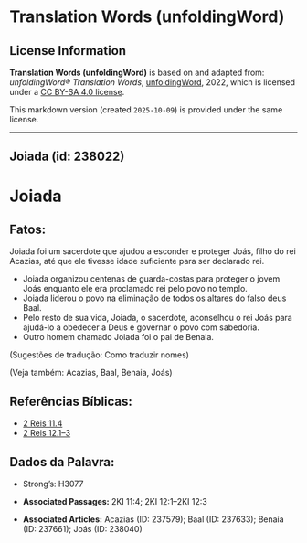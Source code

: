 # Translation Words (unfoldingWord)

## License Information

**Translation Words (unfoldingWord)** is based on and adapted from: _unfoldingWord® Translation Words_, [unfoldingWord](https://unfoldingword.org/utw), 2022, which is licensed under a [CC BY-SA 4.0 license](https://creativecommons.org/licenses/by-sa/4.0/legalcode.en).

This markdown version (created `2025-10-09`) is provided under the same license.



--------------------------------

## Joiada (id: 238022)

Joiada
======

Fatos:
------

Joiada foi um sacerdote que ajudou a esconder e proteger Joás, filho do rei Acazias, até que ele tivesse idade suficiente para ser declarado rei.

* Joiada organizou centenas de guarda\-costas para proteger o jovem Joás enquanto ele era proclamado rei pelo povo no templo.
* Joiada liderou o povo na eliminação de todos os altares do falso deus Baal.
* Pelo resto de sua vida, Joiada, o sacerdote, aconselhou o rei Joás para ajudá\-lo a obedecer a Deus e governar o povo com sabedoria.
* Outro homem chamado Joiada foi o pai de Benaia.

(Sugestões de tradução: Como traduzir nomes)

(Veja também: Acazias, Baal, Benaia, Joás)

Referências Bíblicas:
---------------------

* [2 Reis 11\.4](https://ref.ly/2Kgs11:4)
* [2 Reis 12\.1–3](https://ref.ly/2Kgs12:1-2Kgs12:3)

Dados da Palavra:
-----------------

* Strong’s: H3077

* **Associated Passages:** 2KI 11:4; 2KI 12:1–2KI 12:3
* **Associated Articles:** Acazias (ID: 237579); Baal (ID: 237633); Benaia (ID: 237661); Joás (ID: 238040)

